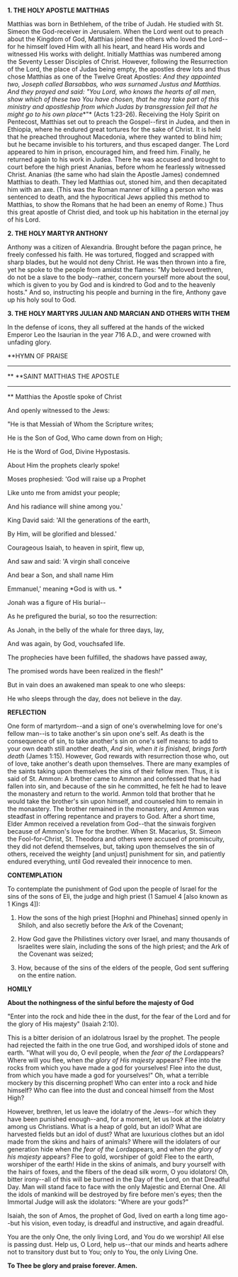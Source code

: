 
**1. THE HOLY APOSTLE MATTHIAS**

Matthias was born in Bethlehem, of the tribe of Judah. He studied with St. Simeon the God-receiver in Jerusalem. When the Lord went out to preach about the Kingdom of God, Matthias joined the others who loved the Lord--for he himself loved Him with all his heart, and heard His words and witnessed His works with delight. Initially Matthias was numbered among the Seventy Lesser Disciples of Christ. However, following the Resurrection of the Lord, the place of Judas being empty, the apostles drew lots and thus chose Matthias as one of the Twelve Great Apostles: *And they appointed two, Joseph called Barsabbas, who was surnamed Justus and Matthias. And they prayed and said: "You Lord, who knows the hearts of all men, show which of these two You have chosen, that he may take part of this ministry and apostleship from which Judas by transgression fell that he might go to his own place**"* (Acts 1:23-26). Receiving the Holy Spirit on Pentecost, Matthias set out to preach the Gospel--first in Judea, and then in Ethiopia, where he endured great tortures for the sake of Christ. It is held that he preached throughout Macedonia, where they wanted to blind him; but he became invisible to his torturers, and thus escaped danger. The Lord appeared to him in prison, encouraged him, and freed him. Finally, he returned again to his work in Judea. There he was accused and brought to court before the high priest Ananias, before whom he fearlessly witnessed Christ. Ananias (the same who had slain the Apostle James) condemned Matthias to death. They led Matthias out, stoned him, and then decapitated him with an axe. (This was the Roman manner of killing a person who was sentenced to death, and the hypocritical Jews applied this method to Matthias, to show the Romans that he had been an enemy of Rome.) Thus this great apostle of Christ died, and took up his habitation in the eternal joy of his Lord.

**2. THE HOLY MARTYR ANTHONY**

Anthony was a citizen of Alexandria. Brought before the pagan prince, he freely confessed his faith. He was tortured, flogged and scrapped with sharp blades, but he would not deny Christ. He was then thrown into a fire, yet he spoke to the people from amidst the flames: "My beloved brethren, do not be a slave to the body--rather, concern yourself more about the soul, which is given to you by God and is kindred to God and to the heavenly hosts." And so, instructing his people and burning in the fire, Anthony gave up his holy soul to God.

**3. THE HOLY MARTYRS JULIAN AND MARCIAN AND OTHERS WITH THEM**

In the defense of icons, they all suffered at the hands of the wicked Emperor Leo the Isaurian in the year 716 A.D., and were crowned with unfading glory.


**HYMN OF PRAISE
**** 
**
**SAINT MATTHIAS THE APOSTLE
**** 
**
Matthias the Apostle spoke of Christ
 

And openly witnessed to the Jews:
 

"He is that Messiah of Whom the Scripture writes;
 

He is the Son of God, Who came down from on High;
 

He is the Word of God, Divine Hypostasis.
 

About Him the prophets clearly spoke!
 

Moses prophesied: 'God will raise up a Prophet

Like unto me from amidst your people;


And his radiance will shine among you.'
 

King David said: 'All the generations of the earth,
 

By Him, will be glorified and blessed.'
 

Courageous Isaiah, to heaven in spirit, flew up,
 

And saw and said: 'A virgin shall conceive
 

And bear a Son, and shall name Him
 

Emmanuel,' meaning *God is with us.
* 

Jonah was a figure of His burial--
 

As he prefigured the burial, so too the resurrection:
 

As Jonah, in the belly of the whale for three days, lay,
 

And was again, by God, vouchsafed life.
 

The prophecies have been fulfilled, the shadows have passed away,
 

The promised words have been realized in the flesh!"
 

But in vain does an awakened man speak to one who sleeps:
 

He who sleeps through the day, does not believe in the day.
 

**REFLECTION**

One form of martyrdom--and a sign of one's overwhelming love for one's fellow man--is to take another's sin upon one's self. As death is the consequence of sin, to take another's sin on one's self means: to add to your own death still another death, *And sin, when it is finished, brings forth death* (James 1:15). However, God rewards with resurrection those who, out of love, take another's death upon themselves. There are many examples of the saints taking upon themselves the sins of their fellow men. Thus, it is said of St. Ammon: A brother came to Ammon and confessed that he had fallen into sin, and because of the sin he committed, he felt he had to leave the monastery and return to the world. Ammon told that brother that he would take the brother's sin upon himself, and counseled him to remain in the monastery. The brother remained in the monastery, and Ammon was steadfast in offering repentance and prayers to God. After a short time, Elder Ammon received a revelation from God--that the sinwais forgiven because of Ammon's love for the brother. When St. Macarius, St. Simeon the Fool-for-Christ, St. Theodora and others were accused of promiscuity, they did not defend themselves, but, taking upon themselves the sin of others, received the weighty [and unjust] punishment for sin, and patiently endured everything, until God revealed their innocence to men.


**CONTEMPLATION**


To contemplate the punishment of God upon the people of Israel for the sins of the sons of Eli, the judge and high priest (1 Samuel 4 [also known as 1 Kings 4]):

1.  How the sons of the high priest [Hophni and Phinehas] sinned openly in Shiloh, and also secretly before the Ark of the Covenant;

1.  How God gave the Philistines victory over Israel, and many thousands of Israelites were slain, including the sons of the high priest; and the Ark of the Covenant was seized;

1.  How, because of the sins of the elders of the people, God sent suffering on the entire nation.


**HOMILY**


**About the nothingness of the sinful before the majesty of God**

"Enter into the rock and hide thee in the dust, for the fear of the Lord and for the glory of His majesty" (Isaiah 2:10).

This is a bitter derision of an idolatrous Israel by the prophet. The people had rejected the faith in the one true God, and worshiped idols of stone and earth. "What will you do, O evil people, when *the fear of the Lord*appears? Where will you flee, when *the glory of His majesty* appears? Flee into the rocks from which you have made a god for yourselves! Flee into the dust, from which you have made a god for yourselves!" Oh, what a terrible mockery by this discerning prophet! Who can enter into a rock and hide himself? Who can flee into the dust and conceal himself from the Most High?

However, brethren, let us leave the idolatry of the Jews--for which they have been punished enough--and, for a moment, let us look at the idolatry among us Christians. What is a heap of gold, but an idol? What are harvested fields but an idol of dust? What are luxurious clothes but an idol made from the skins and hairs of animals? Where will the idolaters of our generation hide when *the fear of the Lord*appears, and when *the glory of his majesty* appears? Flee to gold, worshiper of gold! Flee to the earth, worshiper of the earth! Hide in the skins of animals, and bury yourself with the hairs of foxes, and the fibers of the dead silk worm, O you idolators! Oh, bitter irony--all of this will be burned in the Day of the Lord, on that Dreadful Day. Man will stand face to face with the only Majestic and Eternal One. All the idols of mankind will be destroyed by fire before men's eyes; then the Immortal Judge will ask the idolators: "Where are your gods?"

Isaiah, the son of Amos, the prophet of God, lived on earth a long time ago--but his vision, even today, is dreadful and instructive, and again dreadful.

You are the only One, the only living Lord, and You do we worship! All else is passing dust. Help us, O Lord, help us--that our minds and hearts adhere not to transitory dust but to You; only to You, the only Living One.

**To Thee be glory and praise forever. Amen.**
